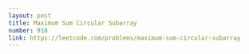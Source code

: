 ```yaml
---
layout: post
title: Maximum Sum Circular Subarray
number: 918
link: https://leetcode.com/problems/maximum-sum-circular-subarray
---
```


